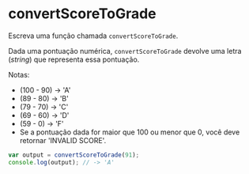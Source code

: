 # convertScoreToGrade

Escreva uma função chamada `convertScoreToGrade`.

Dada uma pontuação numérica, `convertScoreToGrade` devolve uma letra \(_string_\) que representa essa pontuação.

Notas:

* \(100 - 90\) -&gt; 'A'
* \(89 - 80\) -&gt; 'B'
* \(79 - 70\) -&gt; 'C'
* \(69 - 60\) -&gt; 'D'
* \(59 - 0\) -&gt; 'F'
* Se a pontuação dada for maior que 100 ou menor que 0, você deve retornar 'INVALID SCORE'.

```javascript
var output = convertScoreToGrade(91);
console.log(output); // -> 'A'
```
